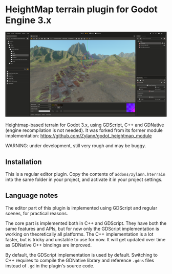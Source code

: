 HeightMap terrain plugin for Godot Engine 3.x
================================================

![Editor screenshot](addons/zylann.hterrain/screenshots/2018_03_24.png)

Heightmap-based terrain for Godot 3.x, using GDScript, C++ and GDNative (engine recompilation is not needed).
It was forked from its former module implementation: https://github.com/Zylann/godot_heightmap_module

WARNING: under development, still very rough and may be buggy.


Installation
--------------

This is a regular editor plugin.
Copy the contents of `addons/zylann.hterrain` into the same folder in your project, and activate it in your project settings.


Language notes
----------------------

The editor part of this plugin is implemented using GDScript and regular scenes, for practical reasons.

The core part is implemented both in C++ and GDScript. They have both the same features and APIs, but for now only the GDScript implementation is working on theoretically all platforms.
The C++ implementation is a lot faster, but is tricky and unstable to use for now. It will get updated over time as GDNative C++ bindings are improved.

By default, the GDScript implementation is used by default. Switching to C++ requires to compile the GDNative library and reference `.gdns` files instead of `.gd` in the plugin's source code.
